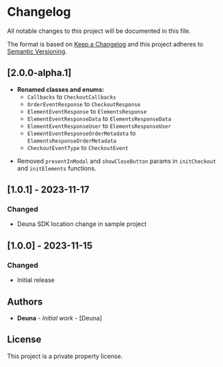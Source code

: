 # Changelog

All notable changes to this project will be documented in this file.

The format is based on [Keep a Changelog](https://keepachangelog.com/en/1.0.0/) and this project adheres to [Semantic Versioning](https://semver.org/).




## [2.0.0-alpha.1]

* **Renamed classes and enums:**
  * `Callbacks` to `CheckoutCallbacks`
  * `OrderEventResponse` to `CheckoutResponse`
  * `ElementEventResponse` to `ElementsResponse`
  * `ElementEventResponseData` to `ElementsResponseData`
  * `ElementEventResponseUser` to `ElementsResponseUser`
  * `ElementEventResponseOrderMetadata` to `ElementsResponseOrderMetadata`
  * `CheckoutEventType` to `CheckoutEvent`
  
- Removed `presentInModal` and `showCloseButton` params in `initCheckout` and `initElements` functions.


## [1.0.1] - 2023-11-17

### Changed

- Deuna SDK location change in sample project

## [1.0.0] - 2023-11-15

### Changed

- Initial release

## Authors

* **Deuna** - *Initial work* - [Deuna]

## License

This project is a private property license.

